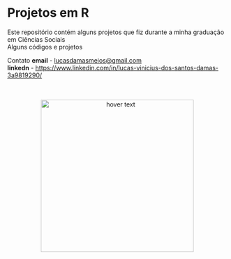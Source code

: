 # Projetos em R
Este repositório contém alguns projetos que fiz durante a minha graduação em Ciências Sociais <br>
Alguns códigos e projetos

 Contato 
 **email** - lucasdamasmeios@gmail.com <br>
 **linkedn** - https://www.linkedin.com/in/lucas-vinicius-dos-santos-damas-3a9819290/
<br><br><br>

<p align="center">
  <img src="(https://www.google.com/url?sa=i&url=https%3A%2F%2Faraguaianoticia.com.br%2Fnoticia%2F37167%2Fbombeiros-devolvem-a-natureza-tamandua-mirim-capturado-em-barra-do-garcas-veja-video&psig=AOvVaw0_xIsEpHSHJ2xvLQXIn061&ust=1748187001898000&source=images&cd=vfe&opi=89978449&ved=0CBQQjRxqFwoTCMDQhKK2vI0DFQAAAAAdAAAAABAE)" width="350" title="hover text">
</p>

 
